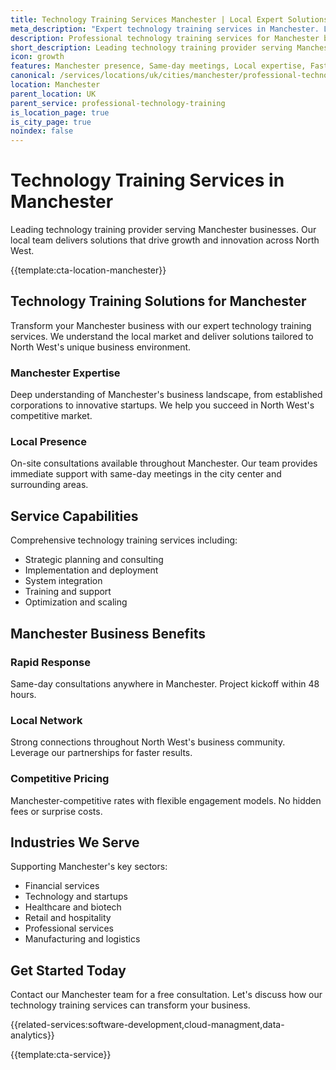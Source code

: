 ```yaml
---
title: Technology Training Services Manchester | Local Expert Solutions
meta_description: "Expert technology training services in Manchester. Local team, same-day consultations, proven results. Transform your business today."
description: Professional technology training services for Manchester businesses
short_description: Leading technology training provider serving Manchester and North West.
icon: growth
features: Manchester presence, Same-day meetings, Local expertise, Fast deployment, Competitive rates, Proven track record
canonical: /services/locations/uk/cities/manchester/professional-technology-training-manchester.html
location: Manchester
parent_location: UK
parent_service: professional-technology-training
is_location_page: true
is_city_page: true
noindex: false
---
```


# Technology Training Services in Manchester

Leading technology training provider serving Manchester businesses. Our local team delivers solutions that drive growth and innovation across North West.

{{template:cta-location-manchester}}

## Technology Training Solutions for Manchester

Transform your Manchester business with our expert technology training services. We understand the local market and deliver solutions tailored to North West's unique business environment.

### Manchester Expertise

Deep understanding of Manchester's business landscape, from established corporations to innovative startups. We help you succeed in North West's competitive market.

### Local Presence

On-site consultations available throughout Manchester. Our team provides immediate support with same-day meetings in the city center and surrounding areas.

## Service Capabilities

Comprehensive technology training services including:
- Strategic planning and consulting
- Implementation and deployment
- System integration
- Training and support
- Optimization and scaling

## Manchester Business Benefits

### Rapid Response
Same-day consultations anywhere in Manchester. Project kickoff within 48 hours.

### Local Network
Strong connections throughout North West's business community. Leverage our partnerships for faster results.

### Competitive Pricing
Manchester-competitive rates with flexible engagement models. No hidden fees or surprise costs.

## Industries We Serve

Supporting Manchester's key sectors:
- Financial services
- Technology and startups
- Healthcare and biotech
- Retail and hospitality
- Professional services
- Manufacturing and logistics

## Get Started Today

Contact our Manchester team for a free consultation. Let's discuss how our technology training services can transform your business.

{{related-services:software-development,cloud-managment,data-analytics}}

{{template:cta-service}}
